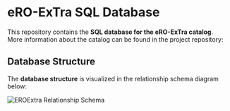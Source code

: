 # eRO-ExTra SQL Database

This repository contains the **SQL database for the eRO-ExTra catalog**.  
More information about the catalog can be found in the project repository:

## Database Structure
The **database structure** is visualized in the relationship schema diagram below:

![EROExtra Relationship Schema](data/to/relationship_diagram/schemeroextra_relationship_diagram.png)
